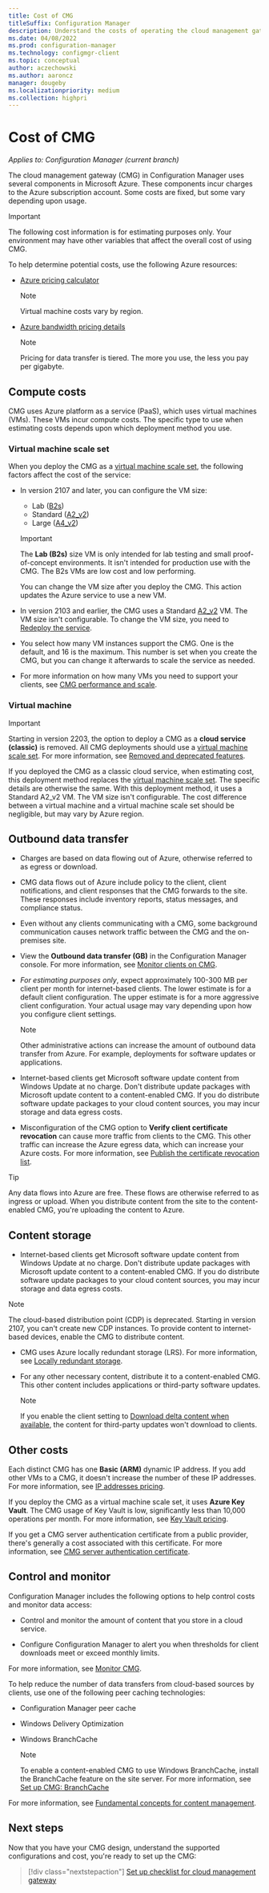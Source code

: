 ```yaml
---
title: Cost of CMG
titleSuffix: Configuration Manager
description: Understand the costs of operating the cloud management gateway (CMG) service in Microsoft Azure.
ms.date: 04/08/2022
ms.prod: configuration-manager
ms.technology: configmgr-client
ms.topic: conceptual
author: aczechowski
ms.author: aaroncz
manager: dougeby
ms.localizationpriority: medium
ms.collection: highpri
---
```


# Cost of CMG

*Applies to: Configuration Manager (current branch)*

The cloud management gateway (CMG) in Configuration Manager uses several components in Microsoft Azure. These components incur charges to the Azure subscription account. Some costs are fixed, but some vary depending upon usage.

> [!IMPORTANT]
> The following cost information is for estimating purposes only. Your environment may have other variables that affect the overall cost of using CMG.

To help determine potential costs, use the following Azure resources:

- [Azure pricing calculator](https://azure.microsoft.com/pricing/calculator/)

    > [!NOTE]
    > Virtual machine costs vary by region.

- [Azure bandwidth pricing details](https://azure.microsoft.com/pricing/details/bandwidth/)

    > [!NOTE]
    > Pricing for data transfer is tiered. The more you use, the less you pay per gigabyte.

## Compute costs

CMG uses Azure platform as a service (PaaS), which uses virtual machines (VMs). These VMs incur compute costs. The specific type to use when estimating costs depends upon which deployment method you use.

### Virtual machine scale set

When you deploy the CMG as a [virtual machine scale set](plan-cloud-management-gateway.md#virtual-machine-scale-sets), the following factors affect the cost of the service:

- In version 2107 and later, you can configure the VM size:<!-- 3555749 -->

  - Lab ([B2s](/azure/virtual-machines/sizes-b-series-burstable))
  - Standard ([A2_v2](/azure/virtual-machines/av2-series))
  - Large ([A4_v2](/azure/virtual-machines/av2-series))

  > [!IMPORTANT]
  > The **Lab (B2s)** size VM is only intended for lab testing and small proof-of-concept environments. It isn't intended for production use with the CMG. The B2s VMs are low cost and low performing.

  You can change the VM size after you deploy the CMG. This action updates the Azure service to use a new VM.<!-- memdocs#2286 -->

- In version 2103 and earlier, the CMG uses a Standard [A2_v2](/azure/virtual-machines/av2-series) VM. The VM size isn't configurable. To change the VM size, you need to [Redeploy the service](modify-cloud-management-gateway.md#redeploy-the-service).

- You select how many VM instances support the CMG. One is the default, and 16 is the maximum. This number is set when you create the CMG, but you can change it afterwards to scale the service as needed.

- For more information on how many VMs you need to support your clients, see [CMG performance and scale](perf-scale.md).

### Virtual machine

> [!IMPORTANT]
> Starting in version 2203, the option to deploy a CMG as a **cloud service (classic)** is removed.<!-- 13235079 --> All CMG deployments should use a [virtual machine scale set](plan-cloud-management-gateway.md#virtual-machine-scale-sets).<!--10966586--> For more information, see [Removed and deprecated features](../../../plan-design/changes/deprecated/removed-and-deprecated-cmfeatures.md).

If you deployed the CMG as a classic cloud service, when estimating cost, this deployment method replaces the [virtual machine scale set](#virtual-machine-scale-set). The specific details are otherwise the same. With this deployment method, it uses a Standard A2_v2 VM. The VM size isn't configurable. The cost difference between a virtual machine and a virtual machine scale set should be negligible, but may vary by Azure region.

## Outbound data transfer

- Charges are based on data flowing out of Azure, otherwise referred to as egress or download.

- CMG data flows out of Azure include policy to the client, client notifications, and client responses that the CMG forwards to the site. These responses include inventory reports, status messages, and compliance status.

- Even without any clients communicating with a CMG, some background communication causes network traffic between the CMG and the on-premises site.

- View the **Outbound data transfer (GB)** in the Configuration Manager console. For more information, see [Monitor clients on CMG](monitor-clients-cloud-management-gateway.md).

- *For estimating purposes only*, expect approximately 100-300 MB per client per month for internet-based clients. The lower estimate is for a default client configuration. The upper estimate is for a more aggressive client configuration. Your actual usage may vary depending upon how you configure client settings.

    > [!NOTE]
    > Other administrative actions can increase the amount of outbound data transfer from Azure. For example, deployments for software updates or applications.

- Internet-based clients get Microsoft software update content from Windows Update at no charge. Don't distribute update packages with Microsoft update content to a content-enabled CMG. If you do distribute software update packages to your cloud content sources, you may incur storage and data egress costs.

- Misconfiguration of the CMG option to **Verify client certificate revocation** can cause more traffic from clients to the CMG. This other traffic can increase the Azure egress data, which can increase your Azure costs.<!-- SCCMDocs#1434 --> For more information, see [Publish the certificate revocation list](security-and-privacy-for-cloud-management-gateway.md#publish-the-certificate-revocation-list).

> [!TIP]
> Any data flows into Azure are free. These flows are otherwise referred to as ingress or upload. When you distribute content from the site to the content-enabled CMG, you're uploading the content to Azure.

## Content storage

- Internet-based clients get Microsoft software update content from Windows Update at no charge. Don't distribute update packages with Microsoft update content to a content-enabled CMG. If you do distribute software update packages to your cloud content sources, you may incur storage and data egress costs.

> [!NOTE]
> The cloud-based distribution point (CDP) is deprecated. Starting in version 2107, you can't create new CDP instances. To provide content to internet-based devices, enable the CMG to distribute content.<!-- 10247883 -->

- CMG uses Azure locally redundant storage (LRS). For more information, see [Locally redundant storage](/azure/storage/common/storage-redundancy-lrs).

- For any other necessary content, distribute it to a content-enabled CMG. This other content includes applications or third-party software updates.

  > [!NOTE]
  > If you enable the client setting to [Download delta content when available](../../deploy/about-client-settings.md#allow-clients-to-download-delta-content-when-available), the content for third-party updates won't download to clients.<!--6598587-->

## Other costs

Each distinct CMG has one **Basic (ARM)** dynamic IP address. If you add other VMs to a CMG, it doesn't increase the number of these IP addresses. For more information, see [IP addresses pricing](https://azure.microsoft.com/pricing/details/ip-addresses/).

If you deploy the CMG as a virtual machine scale set, it uses **Azure Key Vault**. The CMG usage of Key Vault is low, significantly less than 10,000 operations per month. For more information, see [Key Vault pricing](https://azure.microsoft.com/pricing/details/key-vault/).

If you get a CMG server authentication certificate from a public provider, there's generally a cost associated with this certificate. For more information, see [CMG server authentication certificate](server-auth-cert.md).

## Control and monitor

Configuration Manager includes the following options to help control costs and monitor data access:

- Control and monitor the amount of content that you store in a cloud service.

- Configure Configuration Manager to alert you when thresholds for client downloads meet or exceed monthly limits.

For more information, see [Monitor CMG](monitor-clients-cloud-management-gateway.md).

To help reduce the number of data transfers from cloud-based sources by clients, use one of the following peer caching technologies:

- Configuration Manager peer cache
- Windows Delivery Optimization
- Windows BranchCache

  > [!NOTE]
  > To enable a content-enabled CMG to use Windows BranchCache, install the BranchCache feature on the site server. For more information, see [Set up CMG: BranchCache](setup-cloud-management-gateway.md#branchcache)

For more information, see [Fundamental concepts for content management](../../../plan-design/hierarchy/fundamental-concepts-for-content-management.md).

## Next steps

Now that you have your CMG design, understand the supported configurations and cost, you're ready to set up the CMG:
  
> [!div class="nextstepaction"]
> [Set up checklist for cloud management gateway](set-up-checklist.md)
